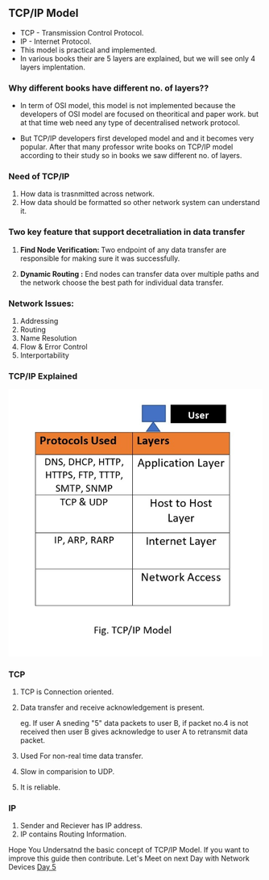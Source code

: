 ## TCP/IP Model
- TCP - Transmission Control Protocol.
- IP - Internet Protocol.
- This model is practical and implemented.
- In various books their are 5 layers are explained, but we will see only 4 layers implentation.
### Why different books have different no. of layers?? 
- In term of OSI model, this model is not implemented because the developers of OSI model are focused on theoritical and paper work. but at that time web need any type of decentralised network protocol.

- But TCP/IP developers first developed model and and it becomes very popular. After that many professor write books on TCP/IP model according to their study so in books we saw different no. of layers.
### Need of TCP/IP
1. How data is trasnmitted across network.
2. How data should be formatted so other network system can understand it.

### Two key feature that support decetraliation in data transfer
1. <b>Find Node Verification: </b> Two endpoint of any data transfer are responsible for making sure it was successfully.

2. <b>Dynamic Routing :</b> End nodes can transfer data over multiple paths and the network choose the best path for individual data transfer.

### Network Issues: 
1. Addressing
2. Routing
3. Name Resolution
4. Flow & Error Control
5. Interportability

### TCP/IP Explained 
<img src="Images/TCP_IP.jpg?raw=true" alt="TCP/IP Model">

### TCP
1. TCP is Connection oriented.
2. Data transfer and receive acknowledgement is present.

   eg. If user A sneding "5" data packets to user B, if packet no.4 is not received then user B gives acknowledge to user A to retransmit data packet.
3. Used For non-real time data transfer.
4. Slow in comparision to UDP.
5. It is reliable.

### IP
1. Sender and Reciever has IP address.
2. IP contains Routing Information.

Hope You Undersatnd the basic concept of TCP/IP Model. If you want to improve this guide then contribute. Let's Meet on next Day with Network Devices [Day 5](day05.md)

